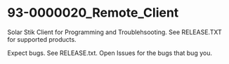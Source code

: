 # 93-0000020_Remote_Client

Solar Stik Client for Programming and Troublehsooting. See RELEASE.TXT for supported products.

Expect bugs. See RELEASE.txt. Open Issues for the bugs that bug you.
